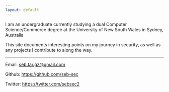 ```yaml
---
layout: default
---
```


I am an undergraduate currently studying a dual Computer Science/Commerce degree at the University of New South Wales in Sydney, Australia

This site documents interesting points on my journey in security, as well as any projects I contribute to along the way.

<hr>

Email: seb.tar.gz@gmail.com

Github: <https://github.com/seb-sec>

Twitter: <https://twitter.com/sebsec2>
